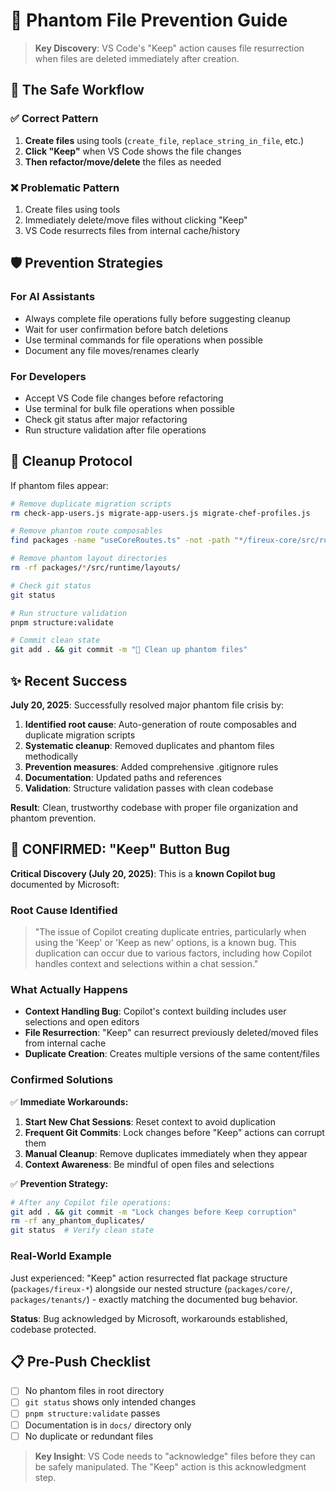 # 👻 Phantom File Prevention Guide

> **Key Discovery**: VS Code's "Keep" action causes file resurrection when files are deleted immediately after creation.

## 🔄 The Safe Workflow

### **✅ Correct Pattern**

1. **Create files** using tools (`create_file`, `replace_string_in_file`, etc.)
2. **Click "Keep"** when VS Code shows the file changes
3. **Then refactor/move/delete** the files as needed

### **❌ Problematic Pattern**

1. Create files using tools
2. Immediately delete/move files without clicking "Keep"
3. VS Code resurrects files from internal cache/history

## 🛡️ Prevention Strategies

### **For AI Assistants**

- Always complete file operations fully before suggesting cleanup
- Wait for user confirmation before batch deletions
- Use terminal commands for file operations when possible
- Document any file moves/renames clearly

### **For Developers**

- Accept VS Code file changes before refactoring
- Use terminal for bulk file operations when possible
- Check git status after major refactoring
- Run structure validation after file operations

## 🧹 Cleanup Protocol

If phantom files appear:

```bash
# Remove duplicate migration scripts
rm check-app-users.js migrate-app-users.js migrate-chef-profiles.js

# Remove phantom route composables
find packages -name "useCoreRoutes.ts" -not -path "*/fireux-core/src/runtime/composables/app/routes/*" -exec rm {} \;

# Remove phantom layout directories
rm -rf packages/*/src/runtime/layouts/

# Check git status
git status

# Run structure validation
pnpm structure:validate

# Commit clean state
git add . && git commit -m "🧹 Clean up phantom files"
```

## ✨ Recent Success

**July 20, 2025**: Successfully resolved major phantom file crisis by:

1. **Identified root cause**: Auto-generation of route composables and duplicate migration scripts
2. **Systematic cleanup**: Removed duplicates and phantom files methodically
3. **Prevention measures**: Added comprehensive .gitignore rules
4. **Documentation**: Updated paths and references
5. **Validation**: Structure validation passes with clean codebase

**Result**: Clean, trustworthy codebase with proper file organization and phantom prevention.

## 🚨 **CONFIRMED: "Keep" Button Bug**

**Critical Discovery (July 20, 2025)**: This is a **known Copilot bug** documented by Microsoft:

### **Root Cause Identified**
> "The issue of Copilot creating duplicate entries, particularly when using the 'Keep' or 'Keep as new' options, is a known bug. This duplication can occur due to various factors, including how Copilot handles context and selections within a chat session."

### **What Actually Happens**
- **Context Handling Bug**: Copilot's context building includes user selections and open editors
- **File Resurrection**: "Keep" can resurrect previously deleted/moved files from internal cache
- **Duplicate Creation**: Creates multiple versions of the same content/files

### **Confirmed Solutions**

✅ **Immediate Workarounds:**
1. **Start New Chat Sessions**: Reset context to avoid duplication
2. **Frequent Git Commits**: Lock changes before "Keep" actions can corrupt them
3. **Manual Cleanup**: Remove duplicates immediately when they appear
4. **Context Awareness**: Be mindful of open files and selections

✅ **Prevention Strategy:**
```bash
# After any Copilot file operations:
git add . && git commit -m "Lock changes before Keep corruption"
rm -rf any_phantom_duplicates/
git status  # Verify clean state
```

### **Real-World Example**
Just experienced: "Keep" action resurrected flat package structure (`packages/fireux-*`) alongside our nested structure (`packages/core/`, `packages/tenants/`) - exactly matching the documented bug behavior.

**Status**: Bug acknowledged by Microsoft, workarounds established, codebase protected.

## 📋 Pre-Push Checklist

- [ ] No phantom files in root directory
- [ ] `git status` shows only intended changes
- [ ] `pnpm structure:validate` passes
- [ ] Documentation is in `docs/` directory only
- [ ] No duplicate or redundant files

> **Key Insight**: VS Code needs to "acknowledge" files before they can be safely manipulated. The "Keep" action is this acknowledgment step.
